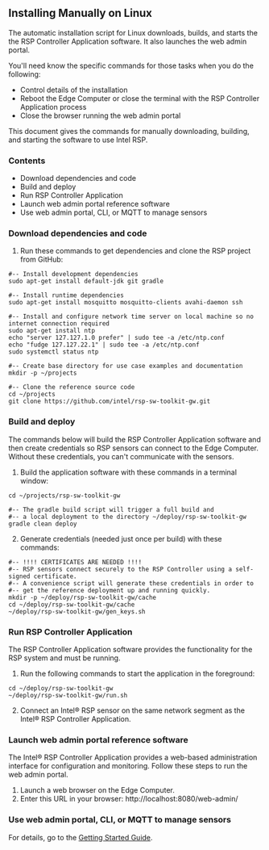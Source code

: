 ﻿## Installing Manually on Linux
The automatic installation script for Linux downloads, builds, and starts the the RSP Controller Application software. It also launches the web admin portal. 

You'll need know the specific commands for those tasks when you do the following:

 - Control details of the installation
 - Reboot the Edge Computer or close the terminal with the RSP Controller Application process
 - Close the browser running the web admin portal

This document gives the commands for manually downloading, building, and starting the software to use Intel RSP.

### Contents
- Download dependencies and code
- Build and deploy
- Run RSP Controller Application
- Launch web admin portal reference software
- Use web admin portal, CLI, or MQTT to manage sensors

### Download dependencies and code
1. Run these commands to get dependencies and clone the RSP project from GitHub:
```
#-- Install development dependencies
sudo apt-get install default-jdk git gradle

#-- Install runtime dependencies
sudo apt-get install mosquitto mosquitto-clients avahi-daemon ssh

#-- Install and configure network time server on local machine so no internet connection required
sudo apt-get install ntp
echo "server 127.127.1.0 prefer" | sudo tee -a /etc/ntp.conf
echo "fudge 127.127.22.1" | sudo tee -a /etc/ntp.conf
sudo systemctl status ntp

#-- Create base directory for use case examples and documentation
mkdir -p ~/projects

#-- Clone the reference source code
cd ~/projects
git clone https://github.com/intel/rsp-sw-toolkit-gw.git
```

### Build and deploy
The commands below will build the RSP Controller Application software and then create credentials so RSP sensors can connect to the Edge Computer. Without these credentials, you can't communicate with the sensors.
1. Build the application software with these commands in a terminal window:
```
cd ~/projects/rsp-sw-toolkit-gw

#-- The gradle build script will trigger a full build and
#-- a local deployment to the directory ~/deploy/rsp-sw-toolkit-gw 
gradle clean deploy
```
2. Generate credentials (needed just once per build) with these commands:
```
#-- !!!! CERTIFICATES ARE NEEDED !!!!
#-- RSP sensors connect securely to the RSP Controller using a self-signed certificate.
#-- A convenience script will generate these credentials in order to
#-- get the reference deployment up and running quickly.
mkdir -p ~/deploy/rsp-sw-toolkit-gw/cache
cd ~/deploy/rsp-sw-toolkit-gw/cache
~/deploy/rsp-sw-toolkit-gw/gen_keys.sh
```

### Run RSP Controller Application
The RSP Controller Application software provides the functionality for the RSP system and must be running. 
1. Run the following commands to start the application in the foreground:
```
cd ~/deploy/rsp-sw-toolkit-gw
~/deploy/rsp-sw-toolkit-gw/run.sh
```
2. Connect an Intel&reg; RSP sensor on the same network segment as the Intel&reg; RSP Controller Application. 

### Launch web admin portal reference software

The Intel&reg; RSP Controller Application provides a web-based administration interface for configuration and monitoring. Follow these steps to run the web admin portal.
1. Launch a web browser on the Edge Computer. 
2. Enter this URL in your browser:
	http://localhost:8080/web-admin/

### Use web admin portal, CLI, or MQTT to manage sensors
For details, go to the [Getting Started Guide](https://github.com/baychub/cb-gsg/blob/master/docs/Getting-Started.md).
<!--stackedit_data:
eyJoaXN0b3J5IjpbLTcxNDE2NzExOV19
-->